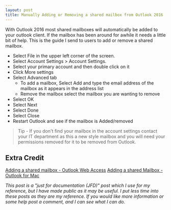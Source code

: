 ```yaml
---
layout: post
title: Manually Adding or Removing a shared mailbox from Outlook 2016
---
```


With Outlook 2016 most shared mailboxes will automatically be added to your outlook client. If the mailbox has been around for awhile it needs a little bit of help. This is the guide I send to users to add or remove a shared mailbox.

* Select File in the upper left corner of the screen.
* Select Account Settings > Account Settings.
* Select your primary account and then double click on it
* Click More settings
* Select Advanced tab
  * To add a mailbox, Select Add and type the email address of the mailbox as it appears in the address list
  * Remove the mailbox select the mailbox you are wanting to remove
* Select OK
* Select Next
* Select Done
* Select Close
* Restart Outlook and see if the mailbox is Added/removed

> Tip - If you don't find your mailbox in the account settings contact your IT department as this a new style mailbox and you will need your permissions removed for it to be removed from Outlook.

## Extra Credit

[Adding a shared mailbox - Outlook Web Access](https://support.office.com/en-us/article/open-and-use-a-shared-mailbox-in-outlook-web-app-bc127866-42be-4de7-92ae-1ef2f787fd5c)
[Adding a shared Mailbox - Outlook for Mac](https://support.office.com/en-gb/article/open-a-shared-folder-or-mailbox-in-outlook-for-mac-6ecc39c5-5577-4a1d-b18c-bbdc92972cb2)

*This post is a "just for documentation (JFD)" post which I use for my reference, but I have made public as it may be useful. I put less time into these posts as they are my reference. If you would like more information or some help post a comment, and I can see what I can do.*
